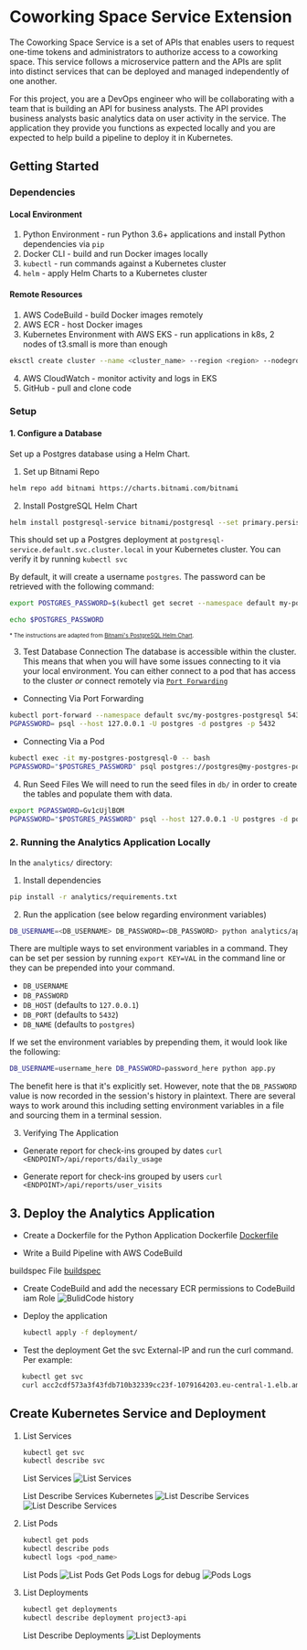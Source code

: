 # Coworking Space Service Extension
The Coworking Space Service is a set of APIs that enables users to request one-time tokens and administrators to authorize access to a coworking space. This service follows a microservice pattern and the APIs are split into distinct services that can be deployed and managed independently of one another.

For this project, you are a DevOps engineer who will be collaborating with a team that is building an API for business analysts. The API provides business analysts basic analytics data on user activity in the service. The application they provide you functions as expected locally and you are expected to help build a pipeline to deploy it in Kubernetes.

## Getting Started

### Dependencies
#### Local Environment
1. Python Environment - run Python 3.6+ applications and install Python dependencies via `pip`
2. Docker CLI - build and run Docker images locally
3. `kubectl` - run commands against a Kubernetes cluster
4. `helm` - apply Helm Charts to a Kubernetes cluster

#### Remote Resources
1. AWS CodeBuild - build Docker images remotely
2. AWS ECR - host Docker images
3. Kubernetes Environment with AWS EKS - run applications in k8s, 2 nodes of t3.small is more than enough
```bash
eksctl create cluster --name <cluster_name> --region <region> --nodegroup-name <nodesgroup_name> --node-type t3.small --nodes 2 --nodes-min 2 --nodes-max 2
```
4. AWS CloudWatch - monitor activity and logs in EKS
5. GitHub - pull and clone code

### Setup
#### 1. Configure a Database
Set up a Postgres database using a Helm Chart.

1. Set up Bitnami Repo
```bash
helm repo add bitnami https://charts.bitnami.com/bitnami
```

2. Install PostgreSQL Helm Chart
```bash
helm install postgresql-service bitnami/postgresql --set primary.persistence.enabled=false
```

This should set up a Postgres deployment at `postgresql-service.default.svc.cluster.local` in your Kubernetes cluster. You can verify it by running `kubectl svc`

By default, it will create a username `postgres`. The password can be retrieved with the following command:
```bash
export POSTGRES_PASSWORD=$(kubectl get secret --namespace default my-postgres-postgresql  -o jsonpath="{.data.postgres-password}" | base64 -d)

echo $POSTGRES_PASSWORD 
```

<sup><sub>* The instructions are adapted from [Bitnami's PostgreSQL Helm Chart](https://artifacthub.io/packages/helm/bitnami/postgresql).</sub></sup>

3. Test Database Connection
The database is accessible within the cluster. This means that when you will have some issues connecting to it via your local environment. You can either connect to a pod that has access to the cluster _or_ connect remotely via [`Port Forwarding`](https://kubernetes.io/docs/tasks/access-application-cluster/port-forward-access-application-cluster/)

* Connecting Via Port Forwarding
```bash
kubectl port-forward --namespace default svc/my-postgres-postgresql 5432:5432 &
PGPASSWORD= psql --host 127.0.0.1 -U postgres -d postgres -p 5432
```

* Connecting Via a Pod
```bash
kubectl exec -it my-postgres-postgresql-0 -- bash
PGPASSWORD="$POSTGRES_PASSWORD" psql postgres://postgres@my-postgres-postgresql:5432/postgres -c <COMMAND_HERE>
```

4. Run Seed Files
We will need to run the seed files in `db/` in order to create the tables and populate them with data.

```bash
export PGPASSWORD=Gv1cUjlBOM
PGPASSWORD="$POSTGRES_PASSWORD" psql --host 127.0.0.1 -U postgres -d postgres -p 5432 < db/<NAME_OF_SEED_FILE>
```

### 2. Running the Analytics Application Locally
In the `analytics/` directory:

1. Install dependencies
```bash
pip install -r analytics/requirements.txt
```
2. Run the application (see below regarding environment variables)
```bash
DB_USERNAME=<DB_USERNAME> DB_PASSWORD=<DB_PASSWORD> python analytics/app.py
```

There are multiple ways to set environment variables in a command. They can be set per session by running `export KEY=VAL` in the command line or they can be prepended into your command.

* `DB_USERNAME`
* `DB_PASSWORD`
* `DB_HOST` (defaults to `127.0.0.1`)
* `DB_PORT` (defaults to `5432`)
* `DB_NAME` (defaults to `postgres`)

If we set the environment variables by prepending them, it would look like the following:
```bash
DB_USERNAME=username_here DB_PASSWORD=password_here python app.py
```
The benefit here is that it's explicitly set. However, note that the `DB_PASSWORD` value is now recorded in the session's history in plaintext. There are several ways to work around this including setting environment variables in a file and sourcing them in a terminal session.

3. Verifying The Application
* Generate report for check-ins grouped by dates
`curl <ENDPOINT>/api/reports/daily_usage`

* Generate report for check-ins grouped by users
`curl <ENDPOINT>/api/reports/user_visits`


## 3. Deploy the Analytics Application 

* Create a Dockerfile for the Python Application
Dockerfile
[Dockerfile](./Dockerfile)

* Write a Build Pipeline with AWS CodeBuild

buildspec File
[buildspec](./buildspec.yml)

* Create CodeBuild and add the necessary ECR permissions to CodeBuild iam Role
![BulidCode history](screenshots/Codebuild.png)

* Deploy the application
   ```bash
   kubectl apply -f deployment/
   ```
* Test the deployment
Get the svc External-IP and run the curl command. Per example:
```bash
   kubectl get svc
   curl acc2cdf573a3f43fdb710b32339cc23f-1079164203.eu-central-1.elb.amazonaws.com/api/reports/daily_usage
 ```

## Create Kubernetes Service and Deployment
1. List Services
   ```bash
   kubectl get svc
   kubectl describe svc
   ```
   List Services
   ![List Services](screenshots/Kubectl_get_svc.png)

   List Describe Services Kubernetes
   ![List Describe Services](screenshots/kubectl_describe_svc_coworking.png)
   ![List Describe Services](screenshots/kubectl_describe_svc_postgres.png)


3. List Pods
   ```bash
   kubectl get pods
   kubectl describe pods
   kubectl logs <pod_name>
   ```
   List Pods
   ![List Pods](screenshots/kubectl_get_pods.png)
   Get Pods Logs for debug
   ![Pods Logs](screenshots/kubectl_logs_application.png)
   
4. List Deployments
   ```bash
   kubectl get deployments
   kubectl describe deployment project3-api
   ```
   List Describe Deployments
   ![List Deployments](screenshots/kubectl_describe_deployment_coworking.png)

